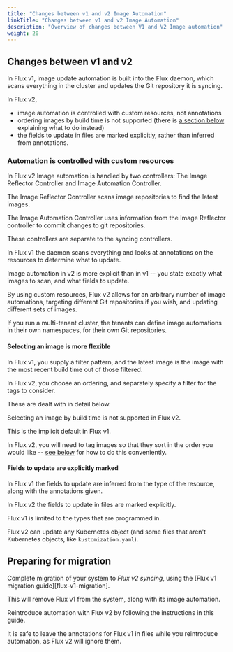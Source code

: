 ```yaml
---
title: "Changes between v1 and v2 Image Automation"
linkTitle: "Changes between v1 and v2 Image Automation"
description: "Overview of changes between V1 and V2 Image automation"
weight: 20
---
```


## Changes between v1 and v2

In Flux v1, image update automation is built into the Flux daemon, which scans everything in the cluster and updates the Git repository it is syncing.

In Flux v2,

- image automation is controlled with custom resources, not annotations
- ordering images by build time is not supported (there is [a section
  below](#how-to-migrate-annotations-to-image-policies) explaining what to do instead)
- the fields to update in files are marked explicitly, rather than inferred from annotations.

### Automation is controlled with custom resources

In Flux v2 Image automation is handled by two controllers: The Image Reflector Controller and Image Automation Controller.

The Image Reflector Controller scans image repositories to find the latest images.

The Image Automation Controller uses information from the Image Reflector controller to commit changes to git repositories.

These controllers are separate to the syncing controllers.

In Flux v1 the daemon scans everything and looks at annotations on the resources to determine what to update.

Image automation in v2 is more explicit than in v1 -- you state exactly what images to scan, and what fields to update.

By using custom resources, Flux v2 allows for an arbitrary number of image automations, targeting different Git repositories if you wish, and updating different sets of images.

If you run a multi-tenant cluster, the tenants can define image automations in their own namespaces, for their own Git repositories.

#### Selecting an image is more flexible

In Flux v1, you supply a filter pattern, and the latest image is the image with the most recent build time out of those filtered.

In Flux v2, you choose an ordering, and separately specify a filter for the tags to consider.

These are dealt with in detail below.

Selecting an image by build time is not supported in Flux v2.

This is the implicit default in Flux v1.

In Flux v2, you will need to tag images so that they sort in the order you would like -- [see below](#using-sortable-image-tags) for how to do this conveniently.

#### Fields to update are explicitly marked

In Flux v1 the fields to update are inferred from the type of the resource, along with the annotations given.

In Flux v2 the fields to update in files are marked explicitly.

Flux v1 is limited to the types that are programmed in.

Flux v2 can update any Kubernetes object (and some files that aren't Kubernetes objects, like `kustomization.yaml`).

## Preparing for migration

Complete migration of your system to _Flux v2 syncing_, using the [Flux v1 migration guide][flux-v1-migration].

This will remove Flux v1 from the system, along with its image
automation.

Reintroduce automation with Flux v2 by following the instructions in this guide.

It is safe to leave the annotations for Flux v1 in files while you reintroduce automation, as Flux v2 will ignore them.
